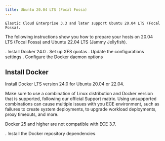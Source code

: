 ```yaml
---
title: Ubuntu 20.04 LTS (Focal Fossa)
---
```


```{versionadded} 3.3
Elastic Cloud Enterprise 3.3 and later support Ubuntu 20.04 LTS (Focal Fossa).
```

The following instructions show you how to prepare your hosts on 20.04 LTS (Focal Fossa) and Ubuntu 22.04 LTS (Jammy Jellyfish).

. Install Docker 24.0
. Set up XFS quotas
. Update the configurations settings
. Configure the Docker daemon options

## Install Docker

Install Docker LTS version 24.0 for Ubuntu 20.04 or 22.04.

Make sure to use a combination of Linux distribution and Docker version that is supported, following our official Support matrix. Using unsupported combinations can cause multiple issues with you ECE environment, such as failures to create system deployments, to upgrade workload deployments, proxy timeouts, and more.

Docker 25 and higher are not compatible with ECE 3.7.

. Install the Docker repository dependencies